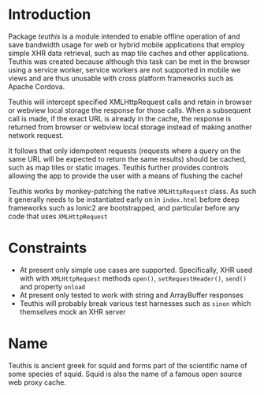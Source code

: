 # Introduction

Package *teuthis* is a module intended to enable offline operation of and save bandwidth usage for web or hybrid mobile applications that employ simple XHR data retrieval, such as map tile caches and other applications. Teuthis was created because although this task can be met in the browser using a service worker, service workers are not supported in mobile we views and are thus unusable with cross platform frameworks such as Apache Cordova.

Teuthis will intercept specified XMLHttpRequest calls and retain in browser or webview local storage the response for those calls. When a subsequent call is made, if the exact URL is already in the cache, the response is returned from browser or webview local storage instead of making another network request.

It follows that only idempotent requests (requests where a query on the same URL will be expected to return the same results) should be cached, such as map tiles or static images. Teuthis further provides controls allowing the app to provide the user with a means of flushing the cache!

Teuthis works by monkey-patching the native `XMLHttpRequest` class. As such it generally needs to be instantiated early on in `index.html` before deep frameworks such as Ionic2 are bootstrapped, and particular before any code that uses `XMLHttpRequest`

# Constraints

* At present only simple use cases are supported. Specifically, XHR used with with `XMLHttpRequest` methods `open()`, `setRequestHeader()`, `send()` and property `onload`
* At present only tested to work with string and ArrayBuffer responses
* Teuthis will probably break various test harnesses such as `sinon` which themselves mock an XHR server

# Name

Teuthis is ancient greek for squid and forms part of the scientific name of some species of squid. Squid is also the name of a famous open source web proxy cache.